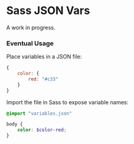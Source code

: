 # Sass JSON Vars

A work in progress.

### Eventual Usage

Place variables in a JSON file:

```javascript
{
    color: {
        red: "#c33"
    }
}
```

Import the file in Sass to expose variable names:

```scss
@import "variables.json"

body {
    color: $color-red;
}
```
